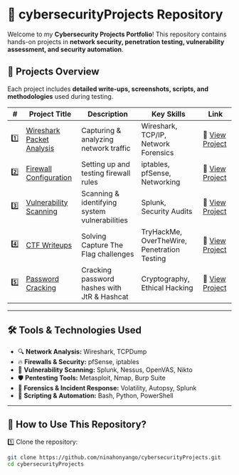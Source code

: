 # 🔐 cybersecurityProjects Repository  
Welcome to my **Cybersecurity Projects Portfolio**! This repository contains hands-on projects in **network security, penetration testing, vulnerability assessment, and security automation**.  

## 📂 **Projects Overview**  
Each project includes **detailed write-ups, screenshots, scripts, and methodologies** used during testing.  

| #  | Project Title | Description | Key Skills | Link |
|----|--------------|-------------|------------|------|
| 1️⃣ | [Wireshark Packet Analysis](Wireshark-Packet-Analysis/) | Capturing & analyzing network traffic | Wireshark, TCP/IP, Network Forensics | 🔗 [View Project](Wireshark-Packet-Analysis/) |
| 2️⃣ | [Firewall Configuration](Firewall-Configuration/) | Setting up and testing firewall rules | iptables, pfSense, Networking | 🔗 [View Project](Firewall-Configuration/) |
| 3️⃣ | [Vulnerability Scanning](Vulnerability-Scanning/) | Scanning & identifying system vulnerabilities | Splunk, Security Audits | 🔗 [View Project](Vulnerability-Scanning/) |
| 4️⃣ | [CTF Writeups](CTF-Writeups/) | Solving Capture The Flag challenges | TryHackMe, OverTheWire, Penetration Testing | 🔗 [View Project](CTF-Writeups/) |
| 5️⃣ | [Password Cracking](Password-Cracking/) | Cracking password hashes with JtR & Hashcat | Cryptography, Ethical Hacking | 🔗 [View Project](Password-Cracking/) |

---

## 🛠 **Tools & Technologies Used**
- 🔍 **Network Analysis:** Wireshark, TCPDump  
- 🔥 **Firewalls & Security:** pfSense, iptables
- 🔎 **Vulnerability Scanning:** Splunk, Nessus, OpenVAS, Nikto  
- 🛡 **Pentesting Tools:** Metasploit, Nmap, Burp Suite  
- 🔐 **Forensics & Incident Response:** Volatility, Autopsy, Splunk  
- 📜 **Scripting & Automation:** Bash, Python, PowerShell  

---

## 🚀 **How to Use This Repository?**
1️⃣ Clone the repository:  
   ```bash
   git clone https://github.com/ninahonyango/cybersecurityProjects.git
   cd cybersecurityProjects

